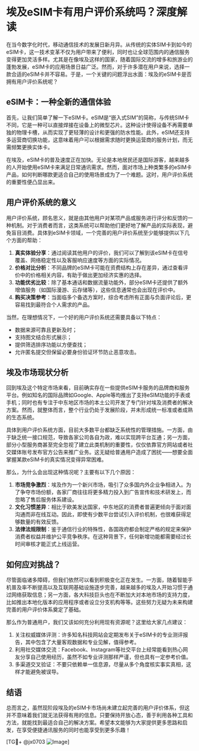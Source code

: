 # 埃及eSIM卡有用户评价系统吗？深度解读

在当今数字化时代，移动通信技术的发展日新月异。从传统的实体SIM卡到如今的eSIM卡，这一技术变革不仅为用户带来了便利，同时也让全球范围内的通信服务变得更加灵活多样。尤其是在像埃及这样的国家，随着国际交流的增多和旅游业的蓬勃发展，eSIM卡的应用场景日益广泛。然而，对于许多潜在用户来说，选择一款合适的eSIM卡并不容易。于是，一个关键的问题浮出水面：埃及的eSIM卡是否拥有用户评价系统呢？

## eSIM卡：一种全新的通信体验

首先，让我们简单了解一下eSIM卡。eSIM是“嵌入式SIM”的简称，与传统SIM卡不同，它是一种可以直接焊接在设备上的微型芯片。这种设计使得设备不再需要单独的物理卡槽，从而实现了更轻薄的设计和更强的防水性能。此外，eSIM还支持多运营商切换功能，这意味着用户可以根据需求随时更换运营商的服务计划，而无需频繁更换实体卡。

在埃及，eSIM卡的普及速度正在加快。无论是本地居民还是国际游客，越来越多的人开始使用eSIM卡来满足日常通讯需求。然而，面对市场上种类繁多的eSIM卡产品，如何判断哪款更适合自己的使用场景成为了一个难题。这时，用户评价系统的重要性便凸显出来。

## 用户评价系统的意义

用户评价系统，顾名思义，就是由其他用户对某项产品或服务进行评分和反馈的一种机制。对于消费者而言，这类系统可以帮助他们更好地了解产品的实际表现，避免盲目消费。具体到eSIM卡领域，一个完善的用户评价系统至少能够提供以下几个方面的帮助：

1. **真实体验分享**：通过阅读其他用户的评价，我们可以了解到该eSIM卡在信号覆盖、网络稳定性以及客服响应速度等方面的实际情况。
2. **价格对比分析**：不同品牌的eSIM卡可能在资费结构上存在差异，通过查看评价中的价格相关内容，有助于做出更加经济实惠的选择。
3. **功能优劣比较**：除了基本通话和数据流量功能外，部分eSIM卡还提供了额外增值服务（如国际漫游、云存储等），这些信息通常也会出现在评价中。
4. **购买决策参考**：当面临多个备选方案时，综合考虑所有正面与负面评论后，更容易找到最符合个人需求的产品。

当然，在理想情况下，一个好的用户评价系统还需要具备以下特点：
- 数据来源可靠且更新及时；
- 支持图文结合形式展示；
- 提供筛选排序功能以方便查找；
- 允许匿名提交但保留必要身份验证环节防止恶意攻击。

## 埃及市场现状分析

回到埃及这个特定市场来看，目前确实存在一些提供eSIM卡服务的品牌商和服务平台。例如知名的国际品牌如Google、Apple等均推出了支持eSIM功能的手表或手机；同时也有专注于中东地区市场的本土公司开发了专门针对埃及消费者的解决方案。然而，就整体而言，整个行业仍处于发展阶段，并未形成统一标准或者成熟的生态系统。

具体到用户评价系统方面，目前大多数平台都缺乏系统性的管理措施。一方面，由于缺乏统一接口规范，导致各家公司各自为政，难以实现跨平台互通；另一方面，部分小型服务商甚至完全忽视了建立此类机制的重要性，仅仅依靠官方网站或者社交媒体账号发布官方公告来推广业务。这无疑给普通用户造成了困扰——想要全面掌握某款eSIM卡的真实情况变得异常困难。

那么，为什么会出现这种情况呢？主要有以下几个原因：
1. **市场竞争激烈**：埃及作为一个新兴市场，吸引了众多国内外企业争相进入。为了争夺市场份额，各家厂商往往将更多精力投入到广告宣传和技术研发上，而忽略了售后服务体系建设。
2. **文化习惯差异**：相比于欧美发达国家，中东地区的消费者普遍更倾向于面对面沟通而非在线互动。因此，即使有少数平台尝试引入评价机制，也很难获得足够数量的有效反馈。
3. **法律法规限制**：鉴于通信行业的特殊性，各国政府都会制定严格的规定来保护消费者权益并维护公平竞争秩序。在这种背景下，任何新增功能都需要经过长时间审核才能正式上线运营。

## 如何应对挑战？

尽管面临诸多障碍，但我们依然可以看到积极变化正在发生。一方面，随着智能手机普及率不断提高以及互联网基础设施逐步完善，越来越多的埃及人开始习惯于通过网络获取信息；另一方面，各大科技巨头也在不断加大对本地市场的支持力度，比如推出本地化版本的应用程序或者设立分支机构等等。这些努力无疑为未来构建完善的用户评价体系奠定了基础。

那么作为普通用户，我们又该如何充分利用现有资源呢？这里给大家几点建议：
1. 关注权威媒体评测：许多知名科技网站会定期发布关于eSIM卡的专业测评报告，其中包含了大量客观数据和专业见解，值得参考。
2. 利用社交媒体交流：Facebook、Instagram等社交平台上经常能看到热心网友分享自己使用经历，虽然不如专业评测那样严谨，但也具有一定参考价值。
3. 多渠道交叉验证：不要只依赖单一信息源，尽量从多个角度核实事实真相，这样才能避免被误导。

## 结语

总而言之，虽然现阶段埃及的eSIM卡市场尚未建立起完善的用户评价体系，但这并不意味着我们就无法获得有用的信息。只要保持开放心态，善于利用各种工具和方法，就能找到最适合自己的解决方案。希望本文能够为大家提供更多思路和启发，在享受便捷通讯服务的同时也能享受到更多乐趣！

[TG💪+ @jx0703 ![Image](https://github.com/user-attachments/assets/dbca1d08-cadb-493c-b0ec-ad6f7a83f270)]